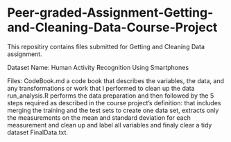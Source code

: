 # Peer-graded-Assignment-Getting-and-Cleaning-Data-Course-Project

This repositiry contains files submitted for Getting and Cleaning Data assignment. 

Dataset Name: Human Activity Recognition Using Smartphones

Files: CodeBook.md a code book that describes the variables, the data, and any transformations or work that I performed to clean up the data
run_analysis.R performs the data preparation and then followed by the 5 steps required as described in the course project’s definition: that includes merging the training and the test sets to create one data set, extracts only the measurements on the mean and standard deviation for each measurement and clean up and label all variables and finaly clear a tidy dataset FinalData.txt.
